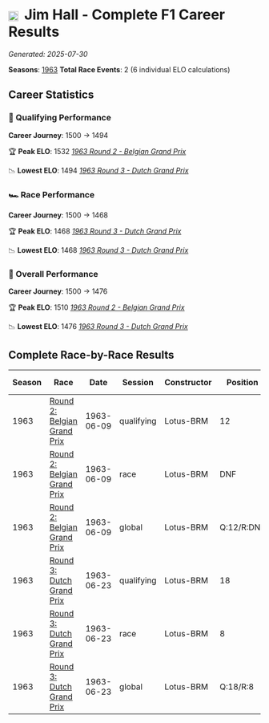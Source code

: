 # <img src="https://upload.wikimedia.org/wikipedia/commons/a/a4/Flag_of_the_United_States.svg" alt="United States" width="20" height="auto" style="vertical-align: middle; margin-right: 5px;" onerror="this.outerHTML='🇺🇸'; this.style.marginRight='5px';"/> Jim Hall - Complete F1 Career Results

*Generated: 2025-07-30*

**Seasons**: [1963](../seasons/1963-season-report)
**Total Race Events**: 2 (6 individual ELO calculations)

## Career Statistics

### 🏁 Qualifying Performance
**Career Journey**: 1500 → 1494

🏆 **Peak ELO**: 1532
   *[1963 Round 2 - Belgian Grand Prix](../seasons/1963-season-report#round-2-belgian-grand-prix)*

📉 **Lowest ELO**: 1494
   *[1963 Round 3 - Dutch Grand Prix](../seasons/1963-season-report#round-3-dutch-grand-prix)*

### 🏎️ Race Performance
**Career Journey**: 1500 → 1468

🏆 **Peak ELO**: 1468
   *[1963 Round 3 - Dutch Grand Prix](../seasons/1963-season-report#round-3-dutch-grand-prix)*

📉 **Lowest ELO**: 1468
   *[1963 Round 3 - Dutch Grand Prix](../seasons/1963-season-report#round-3-dutch-grand-prix)*

### 🌟 Overall Performance
**Career Journey**: 1500 → 1476

🏆 **Peak ELO**: 1510
   *[1963 Round 2 - Belgian Grand Prix](../seasons/1963-season-report#round-2-belgian-grand-prix)*

📉 **Lowest ELO**: 1476
   *[1963 Round 3 - Dutch Grand Prix](../seasons/1963-season-report#round-3-dutch-grand-prix)*


## Complete Race-by-Race Results

| Season | Race | Date | Session | Constructor | Position | Starting ELO | ELO Change | Final ELO | Teammate |
|--------|------|------|---------|-------------|----------|--------------|------------|-----------|----------|
| 1963 | [Round 2: Belgian Grand Prix](../seasons/1963-season-report#round-2-belgian-grand-prix) | 1963-06-09 | qualifying | Lotus-BRM | 12 | 1500 | +32 | 1532 | <img src="https://upload.wikimedia.org/wikipedia/commons/f/f3/Flag_of_Switzerland.svg" alt="Switzerland" width="20" height="auto" style="vertical-align: middle; margin-right: 5px;" onerror="this.outerHTML='🇨🇭'; this.style.marginRight='5px';"/> Jo Siffert |
| 1963 | [Round 2: Belgian Grand Prix](../seasons/1963-season-report#round-2-belgian-grand-prix) | 1963-06-09 | race | Lotus-BRM | DNF | 1500 | N/A | 1500 | <img src="https://upload.wikimedia.org/wikipedia/commons/f/f3/Flag_of_Switzerland.svg" alt="Switzerland" width="20" height="auto" style="vertical-align: middle; margin-right: 5px;" onerror="this.outerHTML='🇨🇭'; this.style.marginRight='5px';"/> Jo Siffert |
| 1963 | [Round 2: Belgian Grand Prix](../seasons/1963-season-report#round-2-belgian-grand-prix) | 1963-06-09 | global | Lotus-BRM | Q:12/R:DNF | 1500 | +10 | 1510 | <img src="https://upload.wikimedia.org/wikipedia/commons/f/f3/Flag_of_Switzerland.svg" alt="Switzerland" width="20" height="auto" style="vertical-align: middle; margin-right: 5px;" onerror="this.outerHTML='🇨🇭'; this.style.marginRight='5px';"/> Jo Siffert |
| 1963 | [Round 3: Dutch Grand Prix](../seasons/1963-season-report#round-3-dutch-grand-prix) | 1963-06-23 | qualifying | Lotus-BRM | 18 | 1532 | -38 | 1494 | <img src="https://upload.wikimedia.org/wikipedia/commons/f/f3/Flag_of_Switzerland.svg" alt="Switzerland" width="20" height="auto" style="vertical-align: middle; margin-right: 5px;" onerror="this.outerHTML='🇨🇭'; this.style.marginRight='5px';"/> Jo Siffert |
| 1963 | [Round 3: Dutch Grand Prix](../seasons/1963-season-report#round-3-dutch-grand-prix) | 1963-06-23 | race | Lotus-BRM | 8 | 1500 | -32 | 1468 | <img src="https://upload.wikimedia.org/wikipedia/commons/f/f3/Flag_of_Switzerland.svg" alt="Switzerland" width="20" height="auto" style="vertical-align: middle; margin-right: 5px;" onerror="this.outerHTML='🇨🇭'; this.style.marginRight='5px';"/> Jo Siffert |
| 1963 | [Round 3: Dutch Grand Prix](../seasons/1963-season-report#round-3-dutch-grand-prix) | 1963-06-23 | global | Lotus-BRM | Q:18/R:8 | 1510 | -34 | 1476 | <img src="https://upload.wikimedia.org/wikipedia/commons/f/f3/Flag_of_Switzerland.svg" alt="Switzerland" width="20" height="auto" style="vertical-align: middle; margin-right: 5px;" onerror="this.outerHTML='🇨🇭'; this.style.marginRight='5px';"/> Jo Siffert |
